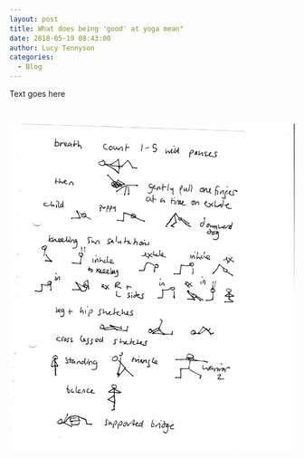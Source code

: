 ```yaml
---
layout: post
title: What does being 'good' at yoga mean"
date: 2018-05-19 08:43:00
author: Lucy Tennyson
categories:
  - Blog
---
```


Text goes here

 

![](/uploads/yogablog18may-2.jpg)
